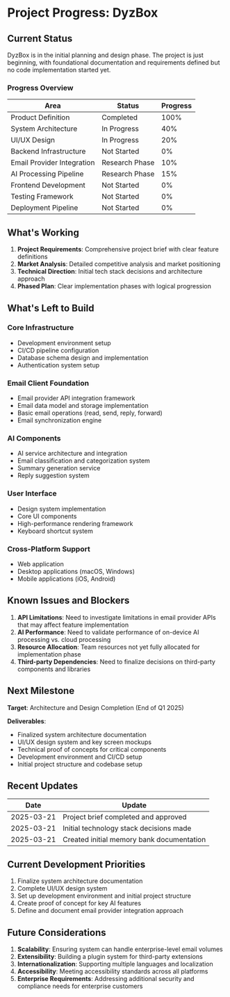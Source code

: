# Project Progress: DyzBox

## Current Status

DyzBox is in the initial planning and design phase. The project is just beginning, with foundational documentation and requirements defined but no code implementation started yet.

### Progress Overview

| Area | Status | Progress |
|------|--------|----------|
| Product Definition | Completed | 100% |
| System Architecture | In Progress | 40% |
| UI/UX Design | In Progress | 20% |
| Backend Infrastructure | Not Started | 0% |
| Email Provider Integration | Research Phase | 10% |
| AI Processing Pipeline | Research Phase | 15% |
| Frontend Development | Not Started | 0% |
| Testing Framework | Not Started | 0% |
| Deployment Pipeline | Not Started | 0% |

## What's Working

1. **Project Requirements**: Comprehensive project brief with clear feature definitions
2. **Market Analysis**: Detailed competitive analysis and market positioning
3. **Technical Direction**: Initial tech stack decisions and architecture approach
4. **Phased Plan**: Clear implementation phases with logical progression

## What's Left to Build

### Core Infrastructure
- Development environment setup
- CI/CD pipeline configuration
- Database schema design and implementation
- Authentication system setup

### Email Client Foundation
- Email provider API integration framework
- Email data model and storage implementation
- Basic email operations (read, send, reply, forward)
- Email synchronization engine

### AI Components
- AI service architecture and integration
- Email classification and categorization system
- Summary generation service
- Reply suggestion system

### User Interface
- Design system implementation
- Core UI components
- High-performance rendering framework
- Keyboard shortcut system

### Cross-Platform Support
- Web application
- Desktop applications (macOS, Windows)
- Mobile applications (iOS, Android)

## Known Issues and Blockers

1. **API Limitations**: Need to investigate limitations in email provider APIs that may affect feature implementation
2. **AI Performance**: Need to validate performance of on-device AI processing vs. cloud processing
3. **Resource Allocation**: Team resources not yet fully allocated for implementation phase
4. **Third-party Dependencies**: Need to finalize decisions on third-party components and libraries

## Next Milestone

**Target**: Architecture and Design Completion (End of Q1 2025)

**Deliverables**:
- Finalized system architecture documentation
- UI/UX design system and key screen mockups
- Technical proof of concepts for critical components
- Development environment and CI/CD setup
- Initial project structure and codebase setup

## Recent Updates

| Date | Update |
|------|--------|
| 2025-03-21 | Project brief completed and approved |
| 2025-03-21 | Initial technology stack decisions made |
| 2025-03-21 | Created initial memory bank documentation |

## Current Development Priorities

1. Finalize system architecture documentation
2. Complete UI/UX design system
3. Set up development environment and initial project structure
4. Create proof of concept for key AI features
5. Define and document email provider integration approach

## Future Considerations

1. **Scalability**: Ensuring system can handle enterprise-level email volumes
2. **Extensibility**: Building a plugin system for third-party extensions
3. **Internationalization**: Supporting multiple languages and localization
4. **Accessibility**: Meeting accessibility standards across all platforms
5. **Enterprise Requirements**: Addressing additional security and compliance needs for enterprise customers 